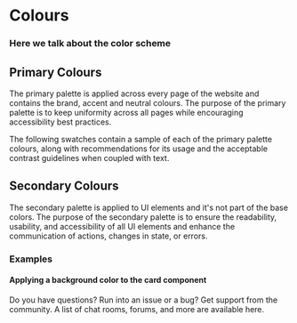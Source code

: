 # Colours

### Here we talk about the color scheme

## Primary Colours
The primary palette is applied across every page of the website and contains the brand, accent and neutral colours. The purpose of the primary palette is to keep uniformity across all pages while encouraging accessibility best practices.

The following swatches contain a sample of each of the primary palette colours, along with recommendations for its usage and the acceptable contrast guidelines when coupled with text.

<div class="row">
  <div class="col-one-third">
    <ColorPallet @color="#1A1A1A" @name="Dark Gray" @variable="--color-dark" @class-name="bg-dark"/>
  </div>
  <div class="col-one-third">
    <ColorPallet @color="#E04E39" @name="Orange" @variable="--color-orange" @class-name="bg-orange"/>
  </div>
  <div class="col-one-third">
    <ColorPallet @color="#F4F6F8" @name="Muted Gray" @variable="--color-muted" @class-name="bg-muted"/>
  </div>
  <div class="col-one-third">
    <ColorPallet @color="#FFFFFF" @name="Light" @variable="--color-light" @class-name="bg-light"/>
  </div>
</div>



## Secondary Colours
The secondary palette is applied to UI elements and it's not part of the base colors. The purpose of the secondary palette is to ensure the readability, usability, and accessibility of all UI elements and enhance the communication of actions, changes in state, or errors.

<div class="row">
  <div class="col-one-third">
    <ColorPallet @color="#A2A3A8" @name="Light" @variable="--color-gray" @class-name="bg-gray"/>
  </div>
  <div class="col-one-third">
    <ColorPallet @color="#E3EEFC" @name="Color Info" @variable="--color-info" @class-name="bg-info"/>
  </div>
  <div class="col-one-third">
    <ColorPallet @color="#FFD8E1" @name="Color Danger" @variable="--color-danger" @class-name="bg-danger"/>
  </div>
  <div class="col-one-third">
    <ColorPallet @color="#FCFFC9" @name="Color Warning" @variable="--color-warning" @class-name="bg-warning"/>
  </div>
  <div class="col-one-third">
    <ColorPallet @color="#D9F9E3" @name="Color Success" @variable="--color-success" @class-name="bg-success"/>
  </div>
</div>

### Examples

#### Applying a background color to the card component

<div class="card bg-info">
  <div class="card-content">
  Do you have questions? Run into an issue or a bug? Get support from the community. A list of chat rooms, forums, and more are available here.
  </div>
</div>
